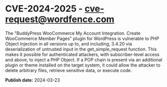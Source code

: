 # CVE-2024-2025 - cve-request@wordfence.com

The "BuddyPress WooCommerce My Account Integration. Create WooCommerce Member Pages" plugin for WordPress is vulnerable to PHP Object Injection in all versions up to, and including, 3.4.20 via deserialization of untrusted input in the get_simple_request function. This makes it possible for authenticated attackers, with subscriber-level access and above, to inject a PHP Object. If a POP chain is present via an additional plugin or theme installed on the target system, it could allow the attacker to delete arbitrary files, retrieve sensitive data, or execute code.

**Publish date:** 2024-03-23
